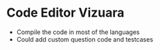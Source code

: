 # Code Editor Vizuara
- Compile the code in most of the languages
- Could add custom question code and testcases
